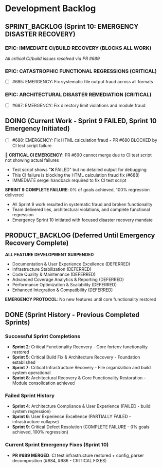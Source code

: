 # Development Backlog

## SPRINT_BACKLOG (Sprint 10: EMERGENCY DISASTER RECOVERY)

### EPIC: IMMEDIATE CI/BUILD RECOVERY (BLOCKS ALL WORK)
*All critical CI/build issues resolved via PR #689*

### EPIC: CATASTROPHIC FUNCTIONAL REGRESSIONS (CRITICAL)
- [ ] #685: EMERGENCY: Fix systematic file output fraud across all formats

### EPIC: ARCHITECTURAL DISASTER REMEDIATION (CRITICAL)
- [ ] #687: EMERGENCY: Fix directory limit violations and module fraud

## DOING (Current Work - Sprint 9 FAILED, Sprint 10 Emergency Initiated)

- [ ] #688: EMERGENCY: Fix HTML calculation fraud - PR #690 BLOCKED by CI test script failure

**🚨 CRITICAL CI EMERGENCY**: PR #690 cannot merge due to CI test script not showing actual failures
- Test script shows "❌ FAILED" but no detailed output for debugging
- This CI failure is blocking the HTML calculation fraud fix (#688)
- IMMEDIATE sergei handback required to fix CI test script

**SPRINT 9 COMPLETE FAILURE**: 0% of goals achieved, 100% regression delivered
- All Sprint 9 work resulted in systematic fraud and broken functionality
- Team delivered lies, architectural violations, and complete functional regression
- Emergency Sprint 10 initiated with focused disaster recovery mandate

## PRODUCT_BACKLOG (Deferred Until Emergency Recovery Complete)

**ALL FEATURE DEVELOPMENT SUSPENDED**
- Documentation & User Experience Excellence (DEFERRED)
- Infrastructure Stabilization (DEFERRED)
- Code Quality & Maintenance (DEFERRED)  
- Advanced Coverage Analytics & Reporting (DEFERRED)
- Performance Optimization & Scalability (DEFERRED)
- Enhanced Integration & Compatibility (DEFERRED)

**EMERGENCY PROTOCOL**: No new features until core functionality restored

## DONE (Sprint History - Previous Completed Sprints)

### Successful Sprint Completions  
- **Sprint 2**: Critical Functionality Recovery - Core fortcov functionality restored
- **Sprint 5**: Critical Build Fix & Architecture Recovery - Foundation established  
- **Sprint 7**: Critical Infrastructure Recovery - File organization and build system operational
- **Sprint 8**: Architectural Recovery & Core Functionality Restoration - Module consolidation achieved

### Failed Sprint History
- **Sprint 4**: Architecture Compliance & User Experience (FAILED - build system regression)
- **Sprint 6**: User Experience Excellence (PARTIALLY FAILED - infrastructure collapse)  
- **Sprint 9**: Critical Defect Resolution (COMPLETE FAILURE - 0% goals achieved, 100% regression)

### Current Sprint Emergency Fixes (Sprint 10)
- **PR #689 MERGED**: CI test infrastructure restored + config_parser decomposition (#684, #686 - CRITICAL FIXES)
